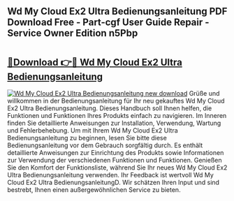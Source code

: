 ## Wd My Cloud Ex2 Ultra Bedienungsanleitung PDF Download Free - Part-cgf User Guide Repair - Service Owner Edition n5Pbp

# <h2><a href="http://df13mdn.blite.top/?on=Wd+My+Cloud+Ex2+Ultra+Bedienungsanleitung">🔗Download 👉🔴 Wd My Cloud Ex2 Ultra Bedienungsanleitung</a></h2>

[![Wd My Cloud Ex2 Ultra Bedienungsanleitung new download](https://i.imgur.com/lujVjoI.png)](http://df13mdn.blite.top/?on=Wd+My+Cloud+Ex2+Ultra+Bedienungsanleitung)
Grüße und willkommen in der Bedienungsanleitung für Ihr neu gekauftes Wd My Cloud Ex2 Ultra Bedienungsanleitung. Dieses Handbuch soll Ihnen helfen, die Funktionen und Funktionen Ihres Produkts einfach zu navigieren. Im Inneren finden Sie detaillierte Anweisungen zur Installation, Verwendung, Wartung und Fehlerbehebung. Um mit Ihrem Wd My Cloud Ex2 Ultra Bedienungsanleitung zu beginnen, lesen Sie bitte diese Bedienungsanleitung vor dem Gebrauch sorgfältig durch. Es enthält detaillierte Anweisungen zur Einrichtung des Produkts sowie Informationen zur Verwendung der verschiedenen Funktionen und Funktionen. Genießen Sie den Komfort der Funktionsliste, während Sie Ihr neues Wd My Cloud Ex2 Ultra Bedienungsanleitung verwenden. Ihr Feedback ist wertvoll Wd My Cloud Ex2 Ultra BedienungsanleitungD. Wir schätzen Ihren Input und sind bestrebt, Ihnen einen außergewöhnlichen Service zu bieten.

